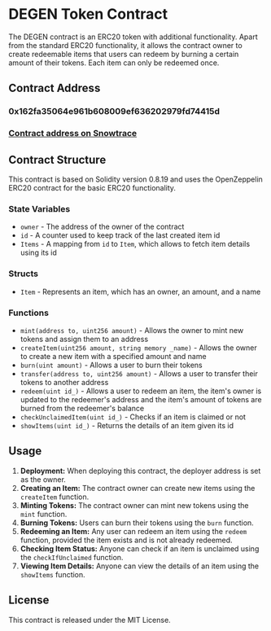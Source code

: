 # DEGEN Token Contract

The DEGEN contract is an ERC20 token with additional functionality. Apart from the standard ERC20 functionality, it allows the contract owner to create redeemable items that users can redeem by burning a certain amount of their tokens. Each item can only be redeemed once.

## Contract Address

### **0x162fa35064e961b608009ef636202979fd74415d**

### **[Contract address on Snowtrace](https://testnet.snowtrace.io/address/0x162fa35064e961b608009ef636202979fd74415d)**

## Contract Structure

This contract is based on Solidity version 0.8.19 and uses the OpenZeppelin ERC20 contract for the basic ERC20 functionality.

### State Variables

- `owner` - The address of the owner of the contract
- `id` - A counter used to keep track of the last created item id
- `Items` - A mapping from `id` to `Item`, which allows to fetch item details using its id

### Structs

- `Item` - Represents an item, which has an owner, an amount, and a name

### Functions

- `mint(address to, uint256 amount)` - Allows the owner to mint new tokens and assign them to an address
- `createItem(uint256 amount, string memory _name)` - Allows the owner to create a new item with a specified amount and name
- `burn(uint amount)` - Allows a user to burn their tokens
- `transfer(address to, uint256 amount)` - Allows a user to transfer their tokens to another address
- `redeem(uint id_)` - Allows a user to redeem an item, the item's owner is updated to the redeemer's address and the item's amount of tokens are burned from the redeemer's balance
- `checkUnclaimedItem(uint id_)` - Checks if an item is claimed or not
- `showItems(uint id_)` - Returns the details of an item given its id

## Usage

1. **Deployment:** When deploying this contract, the deployer address is set as the owner.
2. **Creating an Item:** The contract owner can create new items using the `createItem` function.
3. **Minting Tokens:** The contract owner can mint new tokens using the `mint` function.
4. **Burning Tokens:** Users can burn their tokens using the `burn` function.
5. **Redeeming an Item:** Any user can redeem an item using the `redeem` function, provided the item exists and is not already redeemed.
6. **Checking Item Status:** Anyone can check if an item is unclaimed using the `checkIfUnclaimed` function.
7. **Viewing Item Details:** Anyone can view the details of an item using the `showItems` function.

## License

This contract is released under the MIT License.
